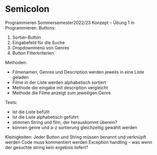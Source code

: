 # Semicolon
Programmieren Sommersemester2022/23
Konzept – Übung 1 in Programmieren:
Buttons:
1.	Sortier-Button
2.	Eingabefeld für die Suche
3.	Dropdownmenü von Genres
4.	Button Filterkriterien

Methoden:
-	Filmenamen, Genres und Description werden jeweils in eine Liste geladen
-	Filme in der Liste werden alphabetisch sortiert
-	Methode die eingabe mit description vergleicht
-	Methode die Filme anzeigt zum jeweiligen Genre

Tests:
- Ist die Liste befüllt
- Ist die Liste alphabetisch geführt
- stimmen String und film, der herauskommt überein?
- können genre und a-z sortierung gleichzeitig gewählt werden

Kleinigkeiten:
Jeder Button und String müssen benannt und verknüpft werden
Code muss kommentiert werden
Exception handling – was wenn der gesuchte string kein ergebnis liefert?
